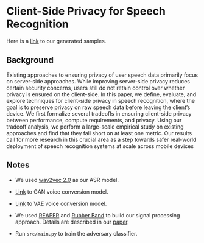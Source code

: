 # Client-Side Privacy for Speech Recognition

Here is a [link](https://peter-yh-wu.github.io/speech-privacy-samples/) to our generated samples.

## Background

Existing approaches to ensuring privacy of user speech data primarily focus on server-side approaches. While improving server-side privacy reduces certain security concerns, users still do not retain control over whether privacy is ensured on the client-side. In this paper, we define, evaluate, and explore techniques for client-side privacy in speech recognition, where the goal is to preserve privacy on raw speech data before leaving the client’s device. We first formalize several tradeoffs in ensuring client-side privacy between performance, compute requirements, and privacy. Using our tradeoff analysis, we perform a large-scale empirical study on existing approaches and find that they fall short on at least one metric. Our results call for more research in this crucial area as a step towards safer real-world deployment of speech recognition systems at scale across mobile devices

## Notes

 - We used [wav2vec 2.0](https://github.com/pytorch/fairseq/tree/master/examples/wav2vec) as our ASR model.

 - [Link](https://github.com/jjery2243542/voice_conversion) to GAN voice conversion model.

 - [Link](https://github.com/jjery2243542/adaptive_voice_conversion) to VAE voice conversion model.

 - We used [REAPER](https://github.com/google/REAPER) and [Rubber Band](github.com/breakfastquay/rubberband) to build our signal processing approach. Details are described in our [paper](http://www.cs.cmu.edu/~peterw1/website_files/privacy.pdf).

 - Run `src/main.py` to train the adversary classifier.
